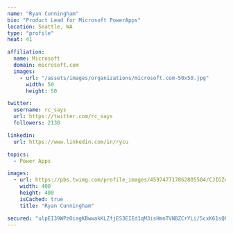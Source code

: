 ```yaml
---
name: "Ryan Cunningham"
bio: "Product Lead for Microsoft PowerApps"
location: Seattle, WA
type: "profile"
heat: 41

affiliation:
  name: Microsoft
  domain: microsoft.com
  images:
    - url: "/assets/images/organizations/microsoft.com-50x50.jpg"
      width: 50
      height: 50

twitter:
  username: rc_says
  url: https://twitter.com/rc_says
  followers: 2130

linkedin:
  url: https://www.linkedin.com/in/rycu

topics:
  - Power Apps

images:
  - url: https://pbs.twimg.com/profile_images/459747717862805504/CJIGZejd_400x400.png
    width: 400
    height: 400
    isCached: true
    title: "Ryan Cunningham"

secured: "ulpEI39WPzOiagKBwwakKLZfjES3EIEd1qM3isHmnTVNBZCrYLi/5cxK61sQhtFqyk7QQ0iYltXhKVRZqQeF1+PZeguL5jrW5qhlYuqnT2bW1/ecKBytJlrWas95WAN0V6PfHhizW07ilnZsn7kUyPpYvyZdk87j2tBqJmaPufA9L5VRFAdid2suPC0MpFDqUNXCBvaxoeNWTClm/YLWBhSqSMEwzy8Bq8bNAzaJhcQK84FGWPWlbWuTduAtzNp/0vWee9wy2XDaNf7jX0N8ZSEY1rIwk8fL1Fi38yKAKSknsGaHdc+yx/+Ms/BpM6ZHy9vRHfi05k2nbDgttiSyITA505YTTGJygkHzOiT244CHdMqg2WqV2AM9B6q5MRDF+E8TRYpgPQxLdwblnpAQniFY+MmoN6kS4XuBAK+uYOw=;MCI4GmBXkze+RIRNBLxodQ=="
---
```


